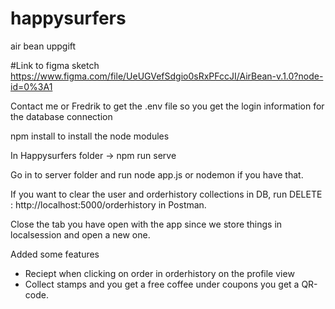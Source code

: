 # happysurfers
 air bean uppgift
 
 #Link to figma sketch
 https://www.figma.com/file/UeUGVefSdgio0sRxPFccJI/AirBean-v.1.0?node-id=0%3A1
 
Contact me or Fredrik to get the .env file so you get the login information for the database connection
 
npm install to install the node modules

In Happysurfers folder -> npm run serve

Go in to server folder and run node app.js or nodemon if you have that.

If you want to clear the user and orderhistory collections in DB, run DELETE : http://localhost:5000/orderhistory in Postman.

Close the tab you have open with the app since we store things in localsession and open a new one.


Added some features
- Reciept when clicking on order in orderhistory on the profile view
- Collect stamps and you get a free coffee under coupons you get a QR-code.



